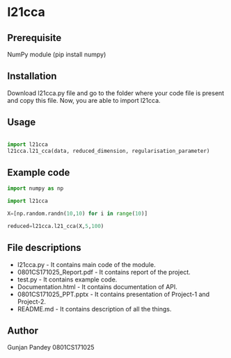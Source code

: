 # l21cca

## Prerequisite

NumPy module (pip install numpy)

## Installation

Download l21cca.py file and go to the folder where your code file is present and 
copy this file. Now, you are able to import l21cca.


## Usage

```python

import l21cca
l21cca.l21_cca(data, reduced_dimension, regularisation_parameter)
```


## Example code

```python
import numpy as np

import l21cca

X=[np.random.randn(10,10) for i in range(10)]

reduced=l21cca.l21_cca(X,5,100)
```
## File descriptions
* l21cca.py - It contains main code of the module.
* 0801CS171025_Report.pdf - It contains report of the project.
* test.py - It contains example code.
* Documentation.html - It contains documentation of API.
* 0801CS171025_PPT.pptx - It contains presentation of Project-1 and Project-2.
* README.md - It contains description of all the things.

## Author
Gunjan Pandey
0801CS171025
